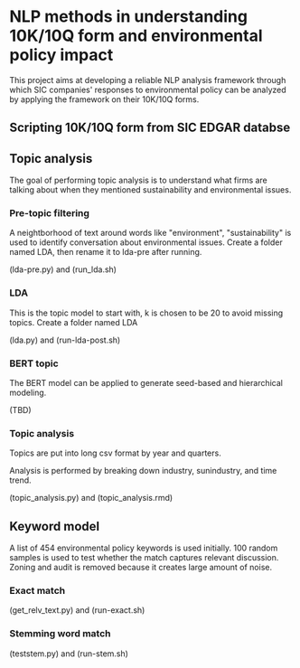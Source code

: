 # NLP methods in understanding 10K/10Q form and environmental policy impact

This project aims at developing a reliable NLP analysis framework through which SIC companies' responses to environmental policy can be analyzed by applying the framework on their 10K/10Q forms.

## Scripting 10K/10Q form from SIC EDGAR databse

## Topic analysis

The goal of performing topic analysis is to understand what firms are talking about when they mentioned sustainability and environmental issues.

### Pre-topic filtering

A neightborhood of text around words like "environment", "sustainability" is used to identify conversation about environmental issues.
Create a folder named LDA, then rename it to lda-pre after running.

(lda-pre.py) and (run_lda.sh)

### LDA
This is the topic model to start with, k is chosen to be 20 to avoid missing topics.
Create a folder named LDA

(lda.py) and (run-lda-post.sh)

### BERT topic
The BERT model can be applied to generate seed-based and hierarchical modeling.

(TBD)

### Topic analysis

Topics are put into long csv format by year and quarters.

Analysis is performed by breaking down industry, sunindustry, and time trend.

(topic_analysis.py) and (topic_analysis.rmd)

## Keyword model
A list of 454 environmental policy keywords is used initially. 100 random samples is used to test whether the match captures relevant discussion. Zoning and audit is removed because it creates large amount of noise.

### Exact match
 
(get_relv_text.py) and (run-exact.sh)

### Stemming word match

(teststem.py) and (run-stem.sh)

